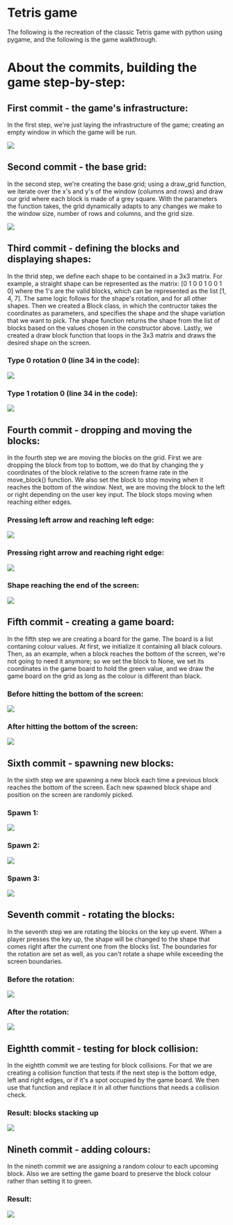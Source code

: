 # Tetris game 

The following is the recreation of the classic Tetris game with python using pygame, and the following is the game walkthrough.

# About the commits, building the game step-by-step:

## First commit - the game's infrastructure:

In the first step, we're just laying the infrastructure of the game; creating an empty window in which the game will be run.

![](images/first_commit.png)

## Second commit - the base grid:

In the second step, we're creating the base grid; using a draw_grid function, we iterate over the x's and y's of the window (columns and rows) and draw our grid where each block is made of a grey square. With the parameters the function takes, the grid dynamically adapts to any changes we make to the window size, number of rows and columns, and the grid size.

![](images/second_commit.png)

## Third commit - defining the blocks and displaying shapes:

In the thrid step, we define each shape to be contained in a 3x3 matrix. For example, a straight shape can be represented as the matrix:
[0 1 0 0 1 0 0 1 0]
where the 1's are the valid blocks, which can be represented as the list [1, 4, 7]. The same logic follows for the shape's rotation, and for all other shapes.
Then we created a Block class, in which the contructor takes the coordinates as parameters, and specifies the shape and the shape variation that we want to pick. The shape function returns the shape from the list of blocks based on the values chosen in the constructor above.
Lastly, we created a draw block function that loops in the 3x3 matrix and draws the desired shape on the screen.

### Type 0 rotation 0 (line 34 in the code):
![](images/third_commit_drawing_shape_1.png)

### Type 1 rotation 0 (line 34 in the code):
![](images/third_commit_drawing_shape_2.png)

## Fourth commit - dropping and moving the blocks:

In the fourth step we are moving the blocks on the grid. First we are dropping the block from top to bottom, we do that by changing the y coordinates of the block relative to the screen frame rate in the move_block() function. We also set the block to stop moving when it reaches the bottom of the window. Next, we are moving the block to the left or right depending on the user key input. The block stops moving when reaching either edges.

### Pressing left arrow and reaching left edge:
![](images/fourth_commit_left_edge.png)

### Pressing right arrow and reaching right edge:
![](images/fourth_commit_right_edge.png)

### Shape reaching the end of the screen:
![](images/fourth_commit_bottom.png)

## Fifth commit - creating a game board:

In the fifth step we are creating a board for the game. The board is a list contaning colour values. At first, we initialize it containing all black colours. Then, as an example, when a block reaches the bottom of the screen, we're not going to need it anymore; so we set the block to None, we set its coordinates in the game board to hold the green value, and we draw the game board on the grid as long as the colour is different than black.

### Before hitting the bottom of the screen:
![](images/fifth_commit_game_board_1.png)

### After hitting the bottom of the screen:
![](images/fifth_commit_game_board_2.png)

## Sixth commit - spawning new blocks:

In the sixth step we are spawning a new block each time a previous block reaches the bottom of the screen. Each new spawned block shape and position on the screen are randomly picked. 

### Spawn 1:
![](images/sixth_commit_new_block_1.png)

### Spawn 2:
![](images/sixth_commit_new_block_2.png)

### Spawn 3:
![](images/sixth_commit_new_block_3.png)

## Seventh commit - rotating the blocks:

In the seventh step we are rotating the blocks on the key up event. When a player presses the key up, the shape will be changed to the shape that comes right after the current one from the blocks list. The boundaries for the rotation are set as well, as you can't rotate a shape while exceeding the screen boundaries.

### Before the rotation:
![](images/seventh_commit_rotation_1.png)

### After the rotation:
![](images/seventh_commit_rotation_2.png)

## Eightth commit - testing for block collision:

In the eightth commit we are testing for block collisions. For that we are creating a collision function that tests if the next step is the bottom edge, left and right edges, or if it's a spot occupied by the game board. We then use that function and replace it in all other functions that needs a collision check.

### Result: blocks stacking up
![](images/eightth_commit_collision.png)

## Nineth commit - adding colours:

In the nineth commit we are assigning a random colour to each upcoming block. Also we are setting the game board to preserve the block colour rather than setting it to green.

### Result: 
![](images/nineth_commit_colours.png)



